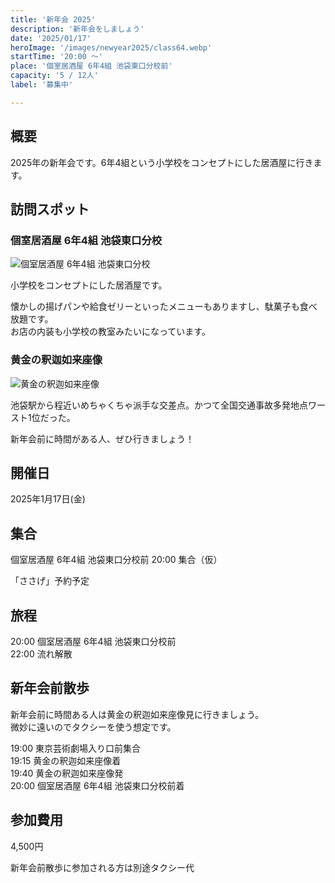 ```yaml
---
title: '新年会 2025'
description: '新年会をしましょう'
date: '2025/01/17'
heroImage: '/images/newyear2025/class64.webp'
startTime: '20:00 〜'
place: '個室居酒屋 6年4組 池袋東口分校前'
capacity: '5 / 12人'
label: '募集中'

---
```


## 概要

2025年の新年会です。6年4組という小学校をコンセプトにした居酒屋に行きます。


## 訪問スポット

### 個室居酒屋 6年4組 池袋東口分校

![個室居酒屋 6年4組 池袋東口分校](/images/newyear2025/class64.webp)

小学校をコンセプトにした居酒屋です。


懐かしの揚げパンや給食ゼリーといったメニューもありますし、駄菓子も食べ放題です。  
お店の内装も小学校の教室みたいになっています。

### 黄金の釈迦如来座像

![黄金の釈迦如来座像](/images/retro_game/ougonshaka_800x602.webp)

池袋駅から程近いめちゃくちゃ派手な交差点。かつて全国交通事故多発地点ワースト1位だった。

新年会前に時間がある人、ぜひ行きましょう！

## 開催日

2025年1月17日(金)

## 集合

個室居酒屋 6年4組 池袋東口分校前 20:00 集合（仮）

「ささげ」予約予定

## 旅程

20:00 個室居酒屋 6年4組 池袋東口分校前  
22:00 流れ解散


## 新年会前散歩

新年会前に時間ある人は黄金の釈迦如来座像見に行きましょう。  
微妙に遠いのでタクシーを使う想定です。

19:00 東京芸術劇場入り口前集合  
19:15 黄金の釈迦如来座像着  
19:40 黄金の釈迦如来座像発  
20:00 個室居酒屋 6年4組 池袋東口分校前着  

## 参加費用

4,500円

新年会前散歩に参加される方は別途タクシー代
